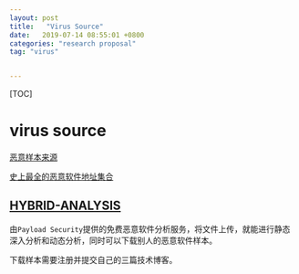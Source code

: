 ```yaml
---
layout: post
title:   "Virus Source"
date:   2019-07-14 08:55:01 +0800
categories: "research proposal"
tag: "virus"


---
```


[TOC]





# virus source

[恶意样本来源](https://bbs.pediy.com/thread-226555.htm)

[史上最全的恶意软件地址集合](<https://zhuanlan.zhihu.com/p/23000035>)

## [HYBRID-ANALYSIS](https://www.hybrid-analysis.com/)

由`Payload Security`提供的免费恶意软件分析服务，将文件上传，就能进行静态深入分析和动态分析，同时可以下载别人的恶意软件样本。

下载样本需要注册并提交自己的三篇技术博客。

